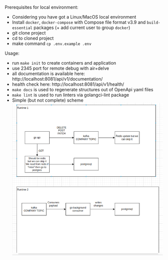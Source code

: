 Prerequisites for local environment:
- Considering you have got a Linux/MacOS local environment
- Install `docker`, `docker-compose` with Compose file format v3.9 and `build-essential` packages (+ add current user to group `docker`)
- git clone project
- cd to cloned project
- make command `cp .env.example .env`

Usage:
- run `make init` to create containers and application
- use 2345 port for remote debug with air+delve
- all documentation is available here: http://localhost:8081/api/v1/documentation/
- health check here: http://localhost:8081/api/v1/health/
- `make docs` is used to regenerate structures out of OpenApi yaml files
- `make lint` is used to run linters via golangci-lint package
- Simple (but not complete) scheme ![](assets/scheme.png)